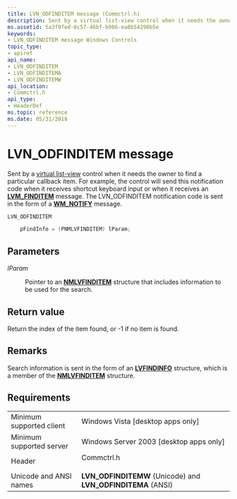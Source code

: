 ```yaml
---
title: LVN_ODFINDITEM message (Commctrl.h)
description: Sent by a virtual list-view control when it needs the owner to find a particular callback item.
ms.assetid: 5a3f9fed-0c57-46bf-b986-ea8b54290b5e
keywords:
- LVN_ODFINDITEM message Windows Controls
topic_type:
- apiref
api_name:
- LVN_ODFINDITEM
- LVN_ODFINDITEMA
- LVN_ODFINDITEMW
api_location:
- Commctrl.h
api_type:
- HeaderDef
ms.topic: reference
ms.date: 05/31/2018
---
```


# LVN\_ODFINDITEM message

Sent by a [virtual list-view](list-view-controls-overview.md) control when it needs the owner to find a particular callback item. For example, the control will send this notification code when it receives shortcut keyboard input or when it receives an [**LVM\_FINDITEM**](lvm-finditem.md) message. The LVN\_ODFINDITEM notification code is sent in the form of a [**WM\_NOTIFY**](wm-notify.md) message.


```C++
LVN_ODFINDITEM

    pFindInfo = (PNMLVFINDITEM) lParam;
```



## Parameters

<dl> <dt>

*lParam* 
</dt> <dd>

Pointer to an [**NMLVFINDITEM**](/windows/win32/api/commctrl/ns-commctrl-nmlvfinditema) structure that includes information to be used for the search.

</dd> </dl>

## Return value

Return the index of the item found, or -1 if no item is found.

## Remarks

Search information is sent in the form of an [**LVFINDINFO**](/windows/win32/api/commctrl/ns-commctrl-lvfindinfoa) structure, which is a member of the [**NMLVFINDITEM**](/windows/win32/api/commctrl/ns-commctrl-nmlvfinditema) structure.

## Requirements



|                                     |                                                                                       |
|-------------------------------------|---------------------------------------------------------------------------------------|
| Minimum supported client<br/> | Windows Vista \[desktop apps only\]<br/>                                        |
| Minimum supported server<br/> | Windows Server 2003 \[desktop apps only\]<br/>                                  |
| Header<br/>                   | <dl> <dt>Commctrl.h</dt> </dl> |
| Unicode and ANSI names<br/>   | **LVN\_ODFINDITEMW** (Unicode) and **LVN\_ODFINDITEMA** (ANSI)<br/>             |



 

 





